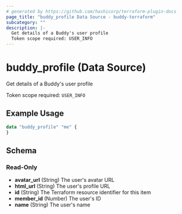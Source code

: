 ```yaml
---
# generated by https://github.com/hashicorp/terraform-plugin-docs
page_title: "buddy_profile Data Source - buddy-terraform"
subcategory: ""
description: |-
  Get details of a Buddy's user profile
  Token scope required: USER_INFO
---
```


# buddy_profile (Data Source)

Get details of a Buddy's user profile

Token scope required: `USER_INFO`

## Example Usage

```terraform
data "buddy_profile" "me" {
}
```

<!-- schema generated by tfplugindocs -->
## Schema

### Read-Only

- **avatar_url** (String) The user's avatar URL
- **html_url** (String) The user's profile URL
- **id** (String) The Terraform resource identifier for this item
- **member_id** (Number) The user's ID
- **name** (String) The user's name


